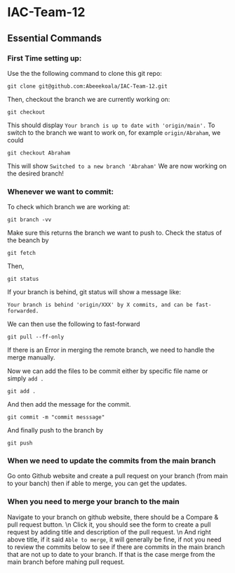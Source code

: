 # IAC-Team-12
## Essential Commands
### First Time setting up:
Use the the following command to clone this git repo:
```
git clone git@github.com:Abeeekoala/IAC-Team-12.git
```
Then, checkout the branch we are currently working on:
```
git checkout
```
This should display `Your branch is up to date with 'origin/main'.`
To switch to the branch we want to work on, for example `origin/Abraham`, we could
```
git checkout Abraham
```
This will show `Switched to a new branch 'Abraham'` We are now working on the desired branch!

### Whenever we want to commit:
To check which branch we are working at:
```
git branch -vv
```
Make sure this returns the branch we want to push to.
Check the status of the beanch by
```
git fetch
```
Then,
```
git status
```
If your branch is behind, git status will show a message like:
```
Your branch is behind 'origin/XXX' by X commits, and can be fast-forwarded.
```
We can then use the following to fast-forward
```
git pull --ff-only
```
If there is an Error in merging the remote branch, we need to handle the merge manually.

Now we can add the files to be commit either by specific file name or simply `add .`
```
git add .
```
And then add the message for the commit.
```
git commit -m "commit messsage"
```

And finally push to the branch by
```
git push
```

### When we need to update the commits from the main branch
Go onto Github website and create a pull request on your branch (from main to your banch) then if able to merge, you can get the updates. 


### When you need to merge your branch to the main
Navigate to your branch on github website, there should be a Compare & pull request button. \n
Click it, you should see the form to create a pull request by adding title and description of the pull request. \n
And right above title, if it said `Able to merge`, it will generally be fine, if not you need to review the commits below to see if there are commits in the main branch that are not up to date to your branch. If that is the case merge from the main branch before mahing pull request.
